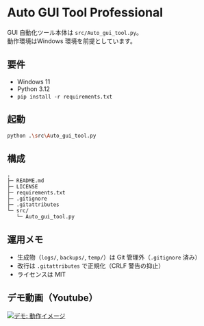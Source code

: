 # Auto GUI Tool Professional

GUI 自動化ツール本体は `src/Auto_gui_tool.py`。  
動作環境はWindows 環境を前提としています。

## 要件
- Windows 11
- Python 3.12
- `pip install -r requirements.txt`

## 起動
```bash
python .\src\Auto_gui_tool.py
```

## 構成
```
.
├─ README.md
├─ LICENSE
├─ requirements.txt
├─ .gitignore
├─ .gitattributes
└─ src/
   └─ Auto_gui_tool.py
```

## 運用メモ
- 生成物（`logs/`, `backups/`, `temp/`）は Git 管理外（`.gitignore` 済み）
- 改行は `.gitattributes` で正規化（CRLF 警告の抑止）
- ライセンスは MIT


## デモ動画（Youtube）

[![デモ: 動作イメージ](https://img.youtube.com/vi/wOKixLcCThY/hqdefault.jpg)](https://www.youtube.com/watch?v=wOKixLcCThY "Auto GUI Tool - 動作イメージ")

